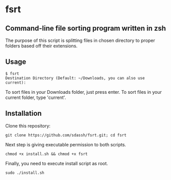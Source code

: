# fsrt
## Command-line file sorting program written in zsh 
The purpose of this script is splitting files in chosen directory to proper folders based off their extensions.
## Usage
```
$ fsrt
Destination Directory (Default: ~/Downloads, you can also use current):
```
To sort files in your Downloads folder, just press enter. To sort files in your current folder, type 'current'.
## Installation
Clone this repository:
```
git clone https://github.com/sdassh/fsrt.git; cd fsrt 
```
Next step is giving executable permission to both scripts.
```
chmod +x install.sh && chmod +x fsrt
```
Finally, you need to execute install script as root.
```
sudo ./install.sh
```
